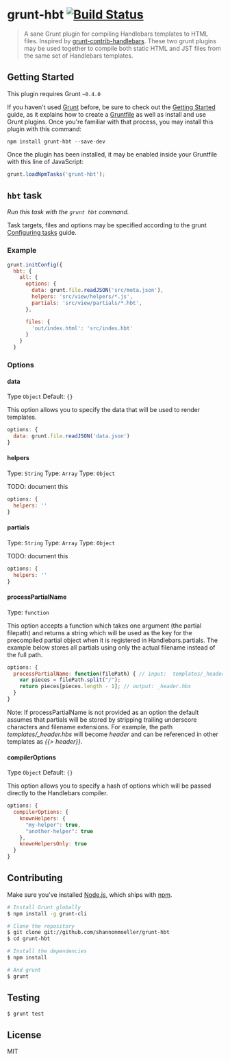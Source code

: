 # grunt-hbt [![Build Status](https://travis-ci.org/shannonmoeller/grunt-hbt.png?branch=master)](https://travis-ci.org/shannonmoeller/grunt-hbt)

> A sane Grunt plugin for compiling Handlebars templates to HTML files. Inspired by [grunt-contrib-handlebars](https://github.com/gruntjs/grunt-contrib-handlebars). These two grunt plugins may be used together to compile both static HTML and JST files from the same set of Handlebars templates.

## Getting Started

This plugin requires Grunt `~0.4.0`

If you haven't used [Grunt](http://gruntjs.com/) before, be sure to check out the [Getting Started](http://gruntjs.com/getting-started) guide, as it explains how to create a [Gruntfile](http://gruntjs.com/sample-gruntfile) as well as install and use Grunt plugins. Once you're familiar with that process, you may install this plugin with this command:

```shell
npm install grunt-hbt --save-dev
```

Once the plugin has been installed, it may be enabled inside your Gruntfile with this line of JavaScript:

```js
grunt.loadNpmTasks('grunt-hbt');
```
## `hbt` task

_Run this task with the `grunt hbt` command._

Task targets, files and options may be specified according to the grunt [Configuring tasks](http://gruntjs.com/configuring-tasks) guide.

### Example

```js
grunt.initConfig({
  hbt: {
    all: {
      options: {
        data: grunt.file.readJSON('src/meta.json'),
        helpers: 'src/view/helpers/*.js',
        partials: 'src/view/partials/*.hbt',
      },

      files: {
        'out/index.html': 'src/index.hbt'
      }
    }
  }
```

### Options

#### data
Type ```Object```
Default: ```{}```

This option allows you to specify the data that will be used to render templates.

```js
options: {
  data: grunt.file.readJSON('data.json')
}
````

#### helpers
Type: ```String```
Type: ```Array```
Type: ```Object```

TODO: document this

```js
options: {
  helpers: ''
}
````

#### partials
Type: ```String```
Type: ```Array```
Type: ```Object```

TODO: document this

```js
options: {
  helpers: ''
}
````

#### processPartialName
Type: ```function```

This option accepts a function which takes one argument (the partial filepath) and returns a string which will be used as the key for the precompiled partial object when it is registered in Handlebars.partials. The example below stores all partials using only the actual filename instead of the full path.

```js
options: {
  processPartialName: function(filePath) { // input:  templates/_header.hbs
    var pieces = filePath.split("/");
    return pieces[pieces.length - 1]; // output: _header.hbs
  }
}
````

Note: If processPartialName is not provided as an option the default assumes that partials will be stored by stripping trailing underscore characters and filename extensions. For example, the path *templates/_header.hbs* will become *header* and can be referenced in other templates as *{{> header}}*.

#### compilerOptions
Type `Object`
Default: `{}`

This option allows you to specify a hash of options which will be passed directly to the Handlebars compiler.

``` javascript
options: {
  compilerOptions: {
    knownHelpers: {
      "my-helper": true,
      "another-helper": true
    },
    knownHelpersOnly: true
  }
}
```

## Contributing

Make sure you've installed [Node.js](http://nodejs.org), which ships with [npm](http://npmjs.org).

```sh
# Install Grunt globally
$ npm install -g grunt-cli

# Clone the repository
$ git clone git://github.com/shannonmoeller/grunt-hbt
$ cd grunt-hbt

# Install the dependencies
$ npm install

# And grunt
$ grunt
```

## Testing

```sh
$ grunt test
```

## License

MIT

